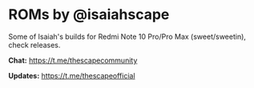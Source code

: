 # ROMs by @isaiahscape
Some of Isaiah's builds for Redmi Note 10 Pro/Pro Max (sweet/sweetin), check releases.

**Chat:** https://t.me/thescapecommunity

**Updates:** https://t.me/thescapeofficial
